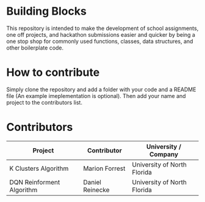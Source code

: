 # Building Blocks

This repository is intended to make the development of school assignments, one off projects, and hackathon submissions easier and quicker by being a one stop shop for commonly used functions, classes, data structures, and other boilerplate code.

# How to contribute

Simply clone the repository and add a folder with your code and a README file (An example imeplementation is optional). Then add your name and project to the contributors list.

# Contributors

| Project |  Contributor | University / Company |
|---|---|---|
| K Clusters Algorithm | Marion Forrest | University of North Florida |
| DQN Reinforment Algorithm | Daniel Reinecke | University of North Florida |
